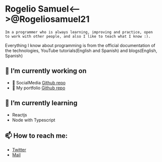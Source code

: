 # Rogelio Samuel<-->@Rogeliosamuel21
```Im a programmer who is always learning, improving and practice, open to work with other people, and also I like to teach what I know :).```

Everything I know about programming is from the official documentation of the technologies, YouTube tutorials(English and Spanish) and blogs(English, Spanish)

## :dart: I’m currently working on
- :dizzy: SocialMedia [Github repo](https://github.com/rogeliosamuel621/Twitter-Clone-Frontend)
- :open_file_folder: My portfolio [Github repo](https://github.com/rogeliosamuel621/Portfolio)

## :green_book: I’m currently learning
- Reactjs
- Node with Typescript

## 📫 How to reach me:
- [Twitter](https://twitter.com/rogeliosamuel21)
- [Mail](https://rogeliosamuel621@gmail.com)
<!--
- 🔭 I’m currently working on ...
- 🌱 I’m currently learning ...
- 👯 I’m looking to collaborate on ...
- 🤔 I’m looking for help with ...
- 💬 Ask me about ...
- 📫 How to reach me: ...
- 😄 Pronouns: ...
- ⚡ Fun fact: ...
-->
